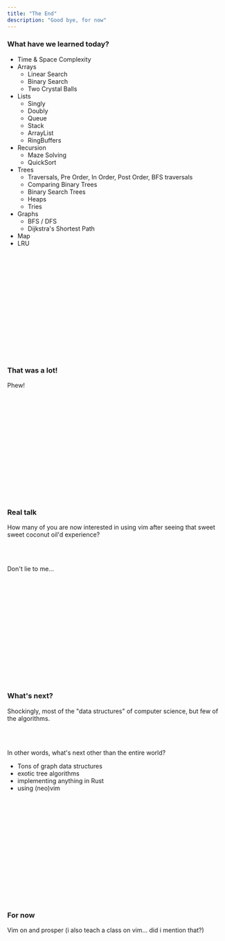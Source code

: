 ```yaml
---
title: "The End"
description: "Good bye, for now"
---
```


### What have we learned today?
* Time & Space Complexity
* Arrays
  * Linear Search
  * Binary Search
  * Two Crystal Balls
* Lists
  * Singly
  * Doubly
  * Queue
  * Stack
  * ArrayList
  * RingBuffers
* Recursion
  * Maze Solving
  * QuickSort
* Trees
  * Traversals, Pre Order, In Order, Post Order, BFS traversals
  * Comparing Binary Trees
  * Binary Search Trees
  * Heaps
  * Tries
* Graphs
  * BFS / DFS
  * Dijkstra's Shortest Path
* Map
* LRU

<br/>
<br/>
<br/>
<br/>
<br/>
<br/>
<br/>
<br/>
<br/>
<br/>
<br/>
<br/>
<br/>
<br/>

### That was a lot!
Phew!

<br/>
<br/>
<br/>
<br/>
<br/>
<br/>
<br/>
<br/>
<br/>
<br/>
<br/>
<br/>
<br/>
<br/>

### Real talk
How many of you are now interested in using vim after seeing that sweet sweet
coconut oil'd experience?

<br/>
<br/>

Don't lie to me...

<br/>
<br/>
<br/>
<br/>
<br/>
<br/>
<br/>
<br/>
<br/>
<br/>
<br/>
<br/>
<br/>
<br/>

### What's next?
Shockingly, most of the "data structures" of computer science, but few of the
algorithms.

<br/>
<br/>

In other words, what's next other than the entire world?

* Tons of graph data structures
* exotic tree algorithms
* implementing anything in Rust
* using (neo)vim

<br/>
<br/>
<br/>
<br/>
<br/>
<br/>
<br/>
<br/>
<br/>
<br/>
<br/>
<br/>
<br/>
<br/>

### For now
Vim on and prosper
(i also teach a class on vim... did i mention that?)

<br/>
<br/>
<br/>
<br/>
<br/>
<br/>
<br/>
<br/>
<br/>
<br/>
<br/>
<br/>
<br/>
<br/>

